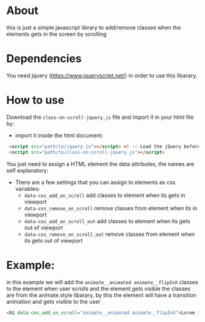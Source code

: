 # About
this is just a simple javascript library to add/remove classes when the elements gets in the screen by scrolling

# Dependencies
You need jquery (https://www.jqueryscript.net/) in order to use this libarary.

# How to use
Download the `class-on-scroll-jquery.js` file and import it in your html file by:
* import it inside the html document:
```html
 <script src="path/to/jquery.js"></script> <! -- Load the jQuery before it -- >
 <script src="path/to/class-on-scroll-jquery.js"></script>
```

You just need to assign a HTML element the data attributes, the names are self explanatory:
* There are a few settings that you can assign to elements as css variables:
  * `data-cos_add_on_scroll` add classes to element when its gets in viewport
  * `data-cos_remove_on_scroll` remove classes from element when its in viewport
  * `data-cos_add_on_scroll_out` add classes to element when its gets out of viewport
  * `data-cos_remove_on_scroll_out` remove classes from element when its gets out of viewport

# Example:
in this example we will add the `animate__animated animate__flipInX` classes to the element when user scrolls and the element gets visible
the classes are from the animate.style libarary, by this the element will have a transition animation and gets visible to the user
```html
<h1 data-cos_add_on_scroll="animate__animated animate__flipInX">Lorem ipsum dolor sit amet consectetur</h1>
```
